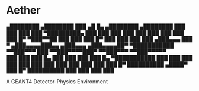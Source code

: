 # Aether

   ▄████████    ▄████████     ███        ▄█    █▄       ▄████████    ▄████████ 
  ███    ███   ███    ███ ▀█████████▄   ███    ███     ███    ███   ███    ███ 
  ███    ███   ███    █▀     ▀███▀▀██   ███    ███     ███    █▀    ███    ███ 
  ███    ███  ▄███▄▄▄         ███   ▀  ▄███▄▄▄▄███▄▄  ▄███▄▄▄      ▄███▄▄▄▄██▀ 
▀███████████ ▀▀███▀▀▀         ███     ▀▀███▀▀▀▀███▀  ▀▀███▀▀▀     ▀▀███▀▀▀▀▀   
  ███    ███   ███    █▄      ███       ███    ███     ███    █▄  ▀███████████ 
  ███    ███   ███    ███     ███       ███    ███     ███    ███   ███    ███ 
  ███    █▀    ██████████    ▄████▀     ███    █▀      ██████████   ███    ███ 
                                                                    ███    ███

A GEANT4 Detector-Physics Environment






